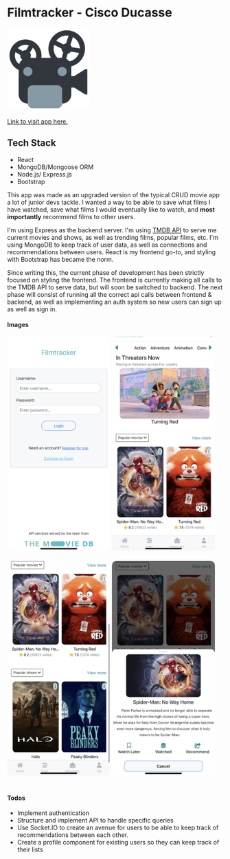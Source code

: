 # Filmtracker - Cisco Ducasse

![Filmtracker](frontend/public/logo192.png)

[Link to visit app here.](https://filmtrackerjs.herokuapp.com)

## Tech Stack

- React
- MongoDB/Mongoose ORM
- Node.js/ Express.js
- Bootstrap

This app was made as an upgraded version of the typical CRUD movie app a lot of junior devs tackle. I wanted a way to be able to save what films I have watched, save what films I would eventually like to watch, and **most importantly** recommend films to other users.

I'm using Express as the backend server. I'm using [TMDB API](https://api.themoviedb.org) to serve me current movies and shows, as well as trending films, popular films, etc. I'm using MongoDB to keep track of user data, as well as connections and recommendations between users. React is my frontend go-to, and styling with Bootstrap has became the norm.

Since writing this, the current phase of development has been strictly focused on styling the frontend. The frontend is currently making all calls to the TMDB API to serve data, but will soon be switched to backend. The next phase will consist of running all the correct api calls between frontend & backend, as well as implementing an auth system so new users can sign up as well as sign in.

#### Images

<img src="frontend/src/images/m-filmtracker1.jpg" alt="filmtracker-img" width="240px" height="500px" style="margin-bottom:20px; border-radius:10px;"/>
<img src="frontend/src/images/m-filmtracker2.jpg" alt="filmtracker-img" width="240px" height="500px" style="margin-bottom:20px; border-radius:10px;"/>
<img src="frontend/src/images/m-filmtracker3.jpg" alt="filmtracker-img" width="240px" height="500px" style="margin-bottom:20px; border-radius:10px;"/>
<img src="frontend/src/images/m-filmtracker4.jpg" alt="filmtracker-img" width="240px" height="500px" style="margin-bottom:20px; border-radius:10px;"/>

#### Todos

- Implement authentication
- Structure and implement API to handle specific queries
- Use Socket.IO to create an avenue for users to be able to keep track of recommendations between each other.
- Create a profile component for existing users so they can keep track of their lists
